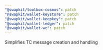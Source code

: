 ```yaml
---
"@swapkit/toolbox-cosmos": patch
"@swapkit/wallet-keystore": patch
"@swapkit/wallet-keepkey": patch
"@swapkit/wallet-ledger": patch
"@swapkit/wallet-wc": patch
---
```


Simplifies TC message creation and handling
